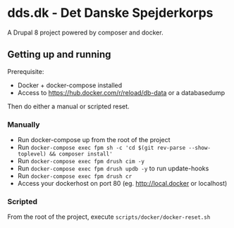 # dds.dk - Det Danske Spejderkorps
A Drupal 8 project powered by composer and docker.

## Getting up and running
Prerequisite: 
* Docker + docker-compose installed
* Access to https://hub.docker.com/r/reload/db-data or a databasedump

Then do either a manual or scripted reset.

### Manually
* Run docker-compose up from the root of the project
* Run `docker-compose exec fpm sh -c 'cd $(git rev-parse --show-toplevel) && composer install'`
* Run `docker-compose exec fpm drush cim -y`
* Run `docker-compose exec fpm drush updb -y` to run update-hooks
* Run `docker-compose exec fpm drush cr`
* Access your dockerhost on port 80 (eg. http://local.docker or localhost)

### Scripted
From the root of the project, execute `scripts/docker/docker-reset.sh`

